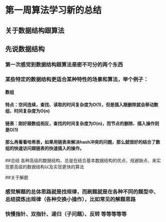 # 第一周算法学习新的总结
## 关于数据结构跟算法
## 先说数据结构
### 第一次感觉到数据结构跟算法是密不可分的两个东西
### 某些特定的数据结构更适合某种特性的场景和算法，举个例子：
#### 数组
#### 特点：空间连续，查找、读取的时间复杂度为O(1)，但是插入跟删除就会移动数组、时间复杂度为O(n)
#### 链表：刚好跟数组相反，查找的时间复杂度为O(n)，而节点的删除、插入操作则是O(1)

#### 那么再看看哈希表，如果用链表来解决hash冲突的问题，那么就很好的结合了数组的快速访问跟链表的快速插入的操作。

##总结 各种高级的数据结构、总是在结合基本数据结构的优点、规避缺点、来实现更高级的数据结构以及实现更快的算法

##关于解题
### 感觉解题的总体思路就是找规律，而刷题就是在各种不同的题型中、总结提炼出规律（各种交换小操作），比如常见的解题思路
### 快慢指针、双指针、递归（子问题）、反转 等等等等等



